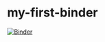 # my-first-binder
[![Binder](https://mybinder.org/badge_logo.svg)](https://mybinder.org/v2/gh/Campolimax-hub/my-first-binder/HEAD)
